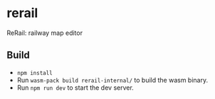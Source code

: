 # rerail
ReRail: railway map editor

## Build

- `npm install`
- Run `wasm-pack build rerail-internal/` to build the wasm binary.
- Run `npm run dev` to start the dev server.
